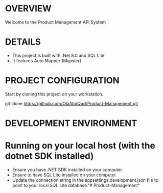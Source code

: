 # OVERVIEW

Welcome to the Product Management API System

# DETAILS

- This project is built with .Net 8.0 and SQL Lite
- It features Auto Mapper (Mapster)

# PROJECT CONFIGURATION

Start by cloning this project on your workstation.

git clone https://github.com/OlaAbdQad/Product-Management.git

# DEVELOPMENT ENVIRONMENT

# Running on your local host (with the dotnet SDK installed)

- Ensure you have .NET SDK installed on your computer.
- Ensure to have SQL Lite installed on your computer.
- Update the connection string in the appsettings.development.json file to point to your local SQL Lite database."# Product-Management"

